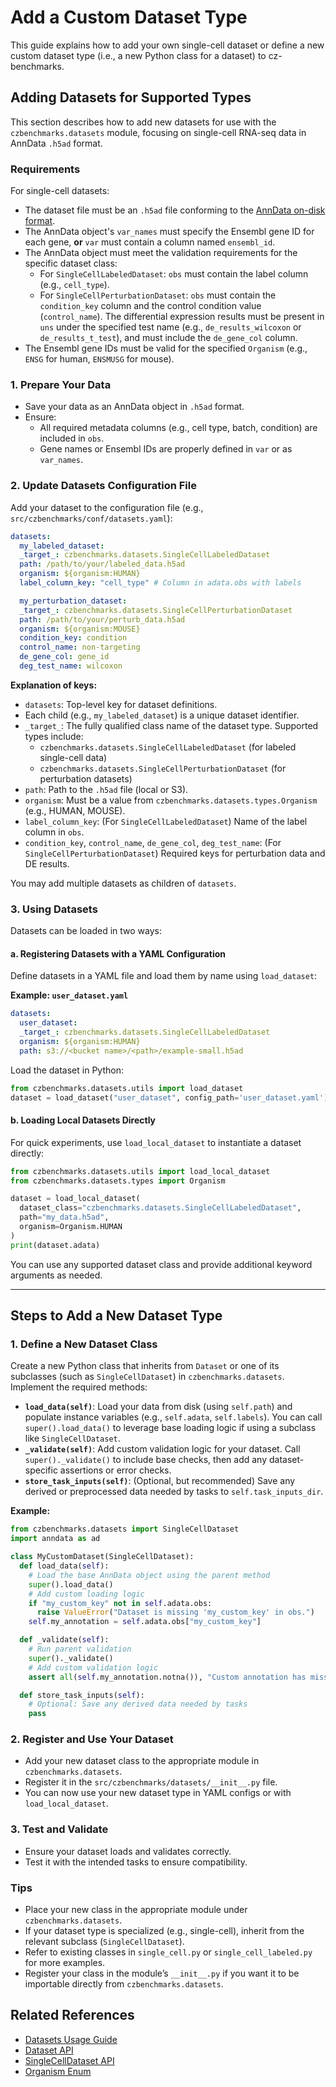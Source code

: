 
# Add a Custom Dataset Type

This guide explains how to add your own single-cell dataset or define a new custom dataset type (i.e., a new Python class for a dataset) to cz-benchmarks.


## Adding Datasets for Supported Types

This section describes how to add new datasets for use with the `czbenchmarks.datasets` module, focusing on single-cell RNA-seq data in AnnData `.h5ad` format.

### Requirements

For single-cell datasets:

- The dataset file must be an `.h5ad` file conforming to the [AnnData on-disk format](https://anndata.readthedocs.io/en/latest/fileformat-prose.html#on-disk-format).
- The AnnData object's `var_names` must specify the Ensembl gene ID for each gene, **or** `var` must contain a column named `ensembl_id`.
- The AnnData object must meet the validation requirements for the specific dataset class:
  - For `SingleCellLabeledDataset`: `obs` must contain the label column (e.g., `cell_type`).
  - For `SingleCellPerturbationDataset`: `obs` must contain the `condition_key` column and the control condition value (`control_name`). The differential expression results must be present in `uns` under the specified test name (e.g., `de_results_wilcoxon` or `de_results_t_test`), and must include the `de_gene_col` column.
- The Ensembl gene IDs must be valid for the specified `Organism` (e.g., `ENSG` for human, `ENSMUSG` for mouse).


### 1. Prepare Your Data

- Save your data as an AnnData object in `.h5ad` format.
- Ensure:
  - All required metadata columns (e.g., cell type, batch, condition) are included in `obs`.
  - Gene names or Ensembl IDs are properly defined in `var` or as `var_names`.


### 2. Update Datasets Configuration File

Add your dataset to the configuration file (e.g., `src/czbenchmarks/conf/datasets.yaml`):

```yaml
datasets:
  my_labeled_dataset:
  _target_: czbenchmarks.datasets.SingleCellLabeledDataset
  path: /path/to/your/labeled_data.h5ad
  organism: ${organism:HUMAN}
  label_column_key: "cell_type" # Column in adata.obs with labels

  my_perturbation_dataset:
  _target_: czbenchmarks.datasets.SingleCellPerturbationDataset
  path: /path/to/your/perturb_data.h5ad
  organism: ${organism:MOUSE}
  condition_key: condition
  control_name: non-targeting
  de_gene_col: gene_id
  deg_test_name: wilcoxon
```

**Explanation of keys:**

- `datasets`: Top-level key for dataset definitions.
- Each child (e.g., `my_labeled_dataset`) is a unique dataset identifier.
- `_target_`: The fully qualified class name of the dataset type. Supported types include:
  - `czbenchmarks.datasets.SingleCellLabeledDataset` (for labeled single-cell data)
  - `czbenchmarks.datasets.SingleCellPerturbationDataset` (for perturbation datasets)
- `path`: Path to the `.h5ad` file (local or S3).
- `organism`: Must be a value from `czbenchmarks.datasets.types.Organism` (e.g., HUMAN, MOUSE).
- `label_column_key`: (For `SingleCellLabeledDataset`) Name of the label column in `obs`.
- `condition_key`, `control_name`, `de_gene_col`, `deg_test_name`: (For `SingleCellPerturbationDataset`) Required keys for perturbation data and DE results.

You may add multiple datasets as children of `datasets`.


### 3. Using Datasets

Datasets can be loaded in two ways:

#### a. Registering Datasets with a YAML Configuration

Define datasets in a YAML file and load them by name using `load_dataset`:

**Example: `user_dataset.yaml`**

```yaml
datasets:
  user_dataset:
  _target_: czbenchmarks.datasets.SingleCellLabeledDataset
  organism: ${organism:HUMAN}
  path: s3://<bucket name>/<path>/example-small.h5ad
```

Load the dataset in Python:

```python
from czbenchmarks.datasets.utils import load_dataset
dataset = load_dataset("user_dataset", config_path='user_dataset.yaml')
```

#### b. Loading Local Datasets Directly

For quick experiments, use `load_local_dataset` to instantiate a dataset directly:

```python
from czbenchmarks.datasets.utils import load_local_dataset
from czbenchmarks.datasets.types import Organism

dataset = load_local_dataset(
  dataset_class="czbenchmarks.datasets.SingleCellLabeledDataset",
  path="my_data.h5ad",
  organism=Organism.HUMAN
)
print(dataset.adata)
```

You can use any supported dataset class and provide additional keyword arguments as needed.

---

## Steps to Add a New Dataset Type

### 1. Define a New Dataset Class

Create a new Python class that inherits from `Dataset` or one of its subclasses (such as `SingleCellDataset`) in `czbenchmarks.datasets`. Implement the required methods:

- **`load_data(self)`**: Load your data from disk (using `self.path`) and populate instance variables (e.g., `self.adata`, `self.labels`). You can call `super().load_data()` to leverage base loading logic if using a subclass like `SingleCellDataset`.
- **`_validate(self)`**: Add custom validation logic for your dataset. Call `super()._validate()` to include base checks, then add any dataset-specific assertions or error checks.
- **`store_task_inputs(self)`**: (Optional, but recommended) Save any derived or preprocessed data needed by tasks to `self.task_inputs_dir`.

**Example:**

```python
from czbenchmarks.datasets import SingleCellDataset
import anndata as ad

class MyCustomDataset(SingleCellDataset):
  def load_data(self):
    # Load the base AnnData object using the parent method
    super().load_data()
    # Add custom loading logic
    if "my_custom_key" not in self.adata.obs:
      raise ValueError("Dataset is missing 'my_custom_key' in obs.")
    self.my_annotation = self.adata.obs["my_custom_key"]

  def _validate(self):
    # Run parent validation
    super()._validate()
    # Add custom validation logic
    assert all(self.my_annotation.notna()), "Custom annotation has missing values!"

  def store_task_inputs(self):
    # Optional: Save any derived data needed by tasks
    pass
```


### 2. Register and Use Your Dataset

- Add your new dataset class to the appropriate module in `czbenchmarks.datasets`.
- Register it in the `src/czbenchmarks/datasets/__init__.py` file.
- You can now use your new dataset type in YAML configs or with `load_local_dataset`.


### 3. Test and Validate

- Ensure your dataset loads and validates correctly.
- Test it with the intended tasks to ensure compatibility.

### Tips
- Place your new class in the appropriate module under `czbenchmarks.datasets`.
- If your dataset type is specialized (e.g., single-cell), inherit from the relevant subclass (`SingleCellDataset`).
- Refer to existing classes in `single_cell.py` or `single_cell_labeled.py` for more examples.
- Register your class in the module’s `__init__.py` if you want it to be importable directly from `czbenchmarks.datasets`.


## Related References

- [Datasets Usage Guide](../developer_guides/datasets.md)
- [Dataset API](../autoapi/czbenchmarks/datasets/dataset/index)
- [SingleCellDataset API](../autoapi/czbenchmarks/datasets/single_cell/index)
- [Organism Enum](../autoapi/czbenchmarks/datasets/types/index)

